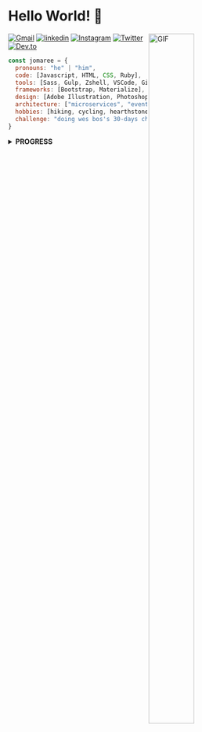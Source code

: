 # Hello World! 👋

<img align="right" height="60%" width="43%" alt="GIF" src="https://media.giphy.com/media/WrZgvWyB8lcR2WCxW5/source.gif"/>

<div align="left">
  
  [![Gmail](https://img.shields.io/badge/GMAIL-313131?style=flat-square&labelColor=313131&logo=Gmail&logoColor=white&color=313131)](https://mail.google.com/mail/u/0/?view=cm&fs=1&tf=1&source=mailto&to=jclawsin88@gmail.com)
  [![linkedin](https://img.shields.io/badge/LINKEDIN-313131?style=flat-square&labelColor=313131&logo=LinkedIn&logoColor=white&color=313131)](https://www.linkedin.com/in/jomaree-lawsin-12646319b/)
  [![Instagram](https://img.shields.io/badge/INSTAGRAM-313131?style=flat-square&labelColor=313131&logo=Instagram&logoColor=white&color=313131)](https://www.instagram.com/qws_one/)
  [![Twitter](https://img.shields.io/badge/TWITTER-313131?style=flat-square&labelColor=313131&logo=Twitter&logoColor=white&color=313131)](https://twitter.com/jlawsin88)
  [![Dev.to](https://img.shields.io/badge/DEV.TO-313131?style=flat-square&labelColor=313131&logo=DEV.TO&logoColor=white&color=313131)](https://dev.to/qws_)

</div>

```javascript
const jomaree = {
  pronouns: "he" | "him",
  code: [Javascript, HTML, CSS, Ruby],
  tools: [Sass, Gulp, Zshell, VSCode, Git, Github, DevTools, Netlify],
  frameworks: [Bootstrap, Materialize],
  design: [Adobe Illustration, Photoshop, Lightroom, Figma, Invision, Sketch, Pencil & Paper],
  architecture: ["microservices", "event-driven", "design system pattern"],
  hobbies: [hiking, cycling, hearthstone, reading, eating],
  challenge: "doing wes bos's 30-days challenge focused on JavaScript"
}
```
<details>
  <summary> <b>PROGRESS</b> </summary>
  
  <br>
  
  [![Github Stats By Anurag](https://github-readme-stats.vercel.app/api?username=quadrified&show_icons=true&title_color=fff&icon_color=79ff97&text_color=9f9f9f&bg_color=313131)](https://github.com/anuraghazra/github-readme-stats)


<!-- 

🔭 I’m currently working on ...
<br />
🌱 I’m currently learning ...
<br />
👯 I’m looking to collaborate on ...
<br />
🤔 I’m looking for help with ...
<br />
💬 Ask me about ...
<br />
📫 How to reach me: ...
<br />
😄 Pronouns: ...
<br />
⚡ Fun fact: ...

-->
